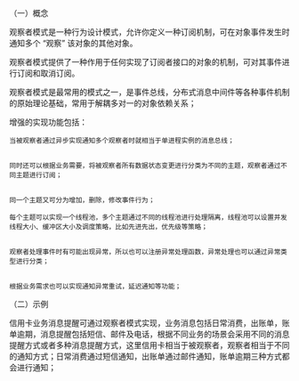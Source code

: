 （一）概念


观察者模式是一种行为设计模式，允许你定义一种订阅机制，可在对象事件发生时通知多个 “观察” 该对象的其他对象。


观察者模式提供了一种作用于任何实现了订阅者接口的对象的机制，可对其事件进行订阅和取消订阅。


观察者模式是最常用的模式之一，是事件总线，分布式消息中间件等各种事件机制的原始理论基础，常用于解耦多对一的对象依赖关系；


增强的实现功能包括：


    当被观察者通过异步实现通知多个观察者时就相当于单进程实例的消息总线；


    同时还可以根据业务需要，将被观察者所有数据状态变更进行分类为不同的主题，观察者通过不同主题进行订阅；


    同一个主题又可分为增加，删除，修改事件行为；

    每个主题可以实现一个线程池，多个主题通过不同的线程池进行处理隔离，线程池可以设置并发线程大小、缓冲区大小及调度策略，比如先进先出，优先级等策略；


    观察者处理事件时有可能出现异常，所以也可以注册异常处理函数，异常处理也可以通过异常类型进行分类；


    根据业务需求也可以实现通知异常重试，延迟通知等功能；


（二）示例

信用卡业务消息提醒可通过观察者模式实现，业务消息包括日常消费，出账单，账单逾期，消息提醒包括短信、邮件及电话，根据不同业务的场景会采用不同的消息提醒方式或者多种消息提醒方式，这里信用卡相当于被观察者，观察者相当于不同的通知方式；日常消费通过短信通知，出账单通过邮件通知，账单逾期三种方式都会进行通知；